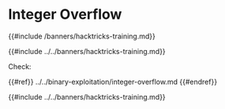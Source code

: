 # Integer Overflow
{{#include /banners/hacktricks-training.md}}


{{#include ../../banners/hacktricks-training.md}}

Check:

{{#ref}}
../../binary-exploitation/integer-overflow.md
{{#endref}}

{{#include ../../banners/hacktricks-training.md}}
